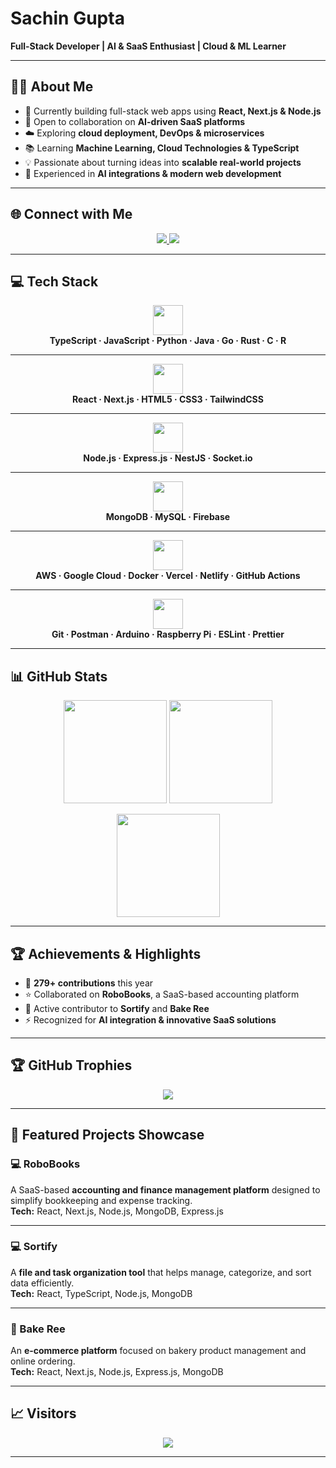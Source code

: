 # Sachin Gupta  

**Full-Stack Developer | AI & SaaS Enthusiast | Cloud & ML Learner**  

---

## 👨‍💻 About Me  
- 🚀 Currently building full-stack web apps using **React, Next.js & Node.js**  
- 🤝 Open to collaboration on **AI-driven SaaS platforms**  
- ☁️ Exploring **cloud deployment, DevOps & microservices**  
- 📚 Learning **Machine Learning, Cloud Technologies & TypeScript**  
- 💡 Passionate about turning ideas into **scalable real-world projects**  
- 🎯 Experienced in **AI integrations & modern web development**  

---

## 🌐 Connect with Me  
<p align="center">
  <a href="https://www.linkedin.com/in/sachin-gupta-6252652a5/">
    <img src="https://img.shields.io/badge/LinkedIn-0A66C2.svg?style=for-the-badge&logo=linkedin&logoColor=white" />
  </a>
  <a href="mailto:sachinguptaiam@gmail.com">
    <img src="https://img.shields.io/badge/Email-D14836.svg?style=for-the-badge&logo=gmail&logoColor=white" />
  </a>
</p>

---

## 💻 Tech Stack  

<!-- Languages -->
<div align="center">
  <img src="https://skillicons.dev/icons?i=ts,js,python,java,go,rust,c,r" height="48" />
  <br/>
  <b>TypeScript · JavaScript · Python · Java · Go · Rust · C · R</b>
</div>  

---

<!-- Frontend -->
<div align="center">
  <img src="https://skillicons.dev/icons?i=react,nextjs,html,css,tailwind" height="48" />
  <br/>
  <b>React · Next.js · HTML5 · CSS3 · TailwindCSS</b>
</div>  

---

<!-- Backend -->
<div align="center">
  <img src="https://skillicons.dev/icons?i=nodejs,express,nestjs,socketio" height="48" />
  <br/>
  <b>Node.js · Express.js · NestJS · Socket.io</b>
</div>  

---

<!-- Databases -->
<div align="center">
  <img src="https://skillicons.dev/icons?i=mongodb,mysql,firebase" height="48" />
  <br/>
  <b>MongoDB · MySQL · Firebase</b>
</div>  

---

<!-- Cloud & DevOps -->
<div align="center">
  <img src="https://skillicons.dev/icons?i=aws,gcp,docker,vercel,netlify,githubactions" height="48" />
  <br/>
  <b>AWS · Google Cloud · Docker · Vercel · Netlify · GitHub Actions</b>
</div>  

---

<!-- Tools -->
<div align="center">
  <img src="https://skillicons.dev/icons?i=git,postman,arduino,raspberrypi,eslint,prettier" height="48" />
  <br/>
  <b>Git · Postman · Arduino · Raspberry Pi · ESLint · Prettier</b>
</div>

---

## 📊 GitHub Stats  

<p align="center">
  <img src="https://github-readme-stats.vercel.app/api?username=sachin-iam&show_icons=true&theme=transparent&bg_color=00000015&hide_border=true&count_private=true" height="165" />
  <img src="https://github-readme-streak-stats.herokuapp.com/?user=sachin-iam&theme=transparent&background=00000015&hide_border=true" height="165" />
</p>

<p align="center">
  <img src="https://github-readme-stats.vercel.app/api/top-langs/?username=sachin-iam&layout=compact&theme=transparent&bg_color=00000015&hide_border=true" height="165" />
</p>

---

## 🏆 Achievements & Highlights  
- 📌 **279+ contributions** this year  
- ⭐ Collaborated on **RoboBooks**, a SaaS-based accounting platform  
- 🏅 Active contributor to **Sortify** and **Bake Ree**  
- ⚡ Recognized for **AI integration & innovative SaaS solutions**  

---

## 🏆 GitHub Trophies  
<p align="center">
  <img src="https://github-profile-trophy.vercel.app/?username=sachin-iam&theme=algolia&no-frame=true&margin-w=15&margin-h=15" />
</p>

---

## 🚀 Featured Projects Showcase  

### 💻 RoboBooks  
A SaaS-based **accounting and finance management platform** designed to simplify bookkeeping and expense tracking.  
**Tech:** React, Next.js, Node.js, MongoDB, Express.js  

---

### 💻 Sortify  
A **file and task organization tool** that helps manage, categorize, and sort data efficiently.  
**Tech:** React, TypeScript, Node.js, MongoDB  

---

### 🍞 Bake Ree  
An **e-commerce platform** focused on bakery product management and online ordering.  
**Tech:** React, Next.js, Node.js, Express.js, MongoDB  

---

## 📈 Visitors  
<p align="center">
  <img src="https://komarev.com/ghpvc/?username=sachin-iam&label=Profile%20Views&color=0e75b6&style=for-the-badge" />
</p>

---
<!-- End of README -->
